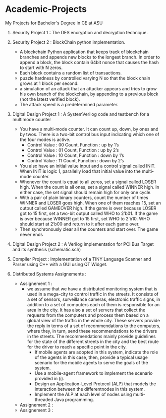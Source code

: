# Academic-Projects
My Projects for Bachelor's Degree in CE at ASU 

1. Security Project 1 : The DES encryption and decryption technique.
2. Security Project 2 : BlockChain python implementation.
	- A blockchain Python application that keeps track of blockchain branches and appends new blocks to the longest branch. In order to append a block, the block contain       64bit nonce that causes the hash to start with N zeros. 
	- Each block contains a random list of transactions.
	- puzzle hardness by controlled varying N so that the block chain grows at 1 block per second.
	- a simulation of an attack that an attacker appears and tries to grow his own branch of the blockchain, by appending to a previous block (not the latest verified         block). 
	- The attack speed is a predetermined parameter.

3. Digital Design Project 1 : A SystemVerilog code and testbench for a multimode counter  
	-  You have a multi-mode counter. It can count up, down, by ones and by twos. There is
a two-bit control bus input indicating which one of the four modes is active.
		- Control Value : 00 Count, Function : up by 1’s
		- Control Value : 01 Count, Function : up by 2’s
		- Control Value : 10 Count, Function : down by 1’s
		- Control Value : 11 Count, Function :  down by 2’s
	- You also have an initial value input and a control signal called INIT. When INIT is
logic 1, parallelly load that initial value into the multi-mode counter.
	- Whenever the count is equal to all zeros, set a signal called LOSER high. When the
count is all ones, set a signal called WINNER high. In either case, the set signal
should remain high for only one cycle.
	- With a pair of plain binary counters, count the number of times WINNER and LOSER
goes high. When one of them reaches 15, set an output called GAMEOVER high. If
the game is over because LOSER got to 15 first, set a two-bit output called WHO to
2’b01. If the game is over because WINNER got to 15 first, set WHO to 2’b10. WHO
should start at 2’b00 and return to it after each game over.
	- Then synchronously clear all the counters and start over. The game never ends

4. Digital Design Project 2 : A Verilog implementation for PCI Bus Target and its synthesis (schematic.sch)
5. Compiler Project : Implementation of a TINY Language Scanner and Parser using C++ with a GUI using QT Widget.
6. Distributed Systems Assignements : 
	- Assignement 1 :
		- we assume that we have a distributed monitoring system that  is used in a mega-city to control traffic in the streets. It consists of a set of 		 sensors, surveillance cameras, electronic traffic signs, in addition to a set of computers each of them is responsible for an 
		area in the city. It has also a set of servers that collect the requests from the computers and process 
		them based on a global view of the traffic in the whole city. These servers provide the reply in terms 
		of a set of recommendations to the computers, where they, in turn, send these recommendations to 
		the drivers in the streets. The recommendations mainly provide guidelines for the state of the 
		different streets in the city and the best route for the driver to reach a specific point in the city.
			- If mobile agents are adopted in this system, indicate the role of the agents in this case, then, 
			provide a typical usage scenario for the mobile agents to serve the goals of the system.
			- Use a mobile-agent framework to implement the scenario provided in (i).
			- Design an Application-Level Protocol (ALP) that models the interaction between the differentnodes in this system.
			- Implement the ALP at each level of nodes using multi-threaded Java programming.
	- Assignement 2 : 
	- Assignement 3 : 
